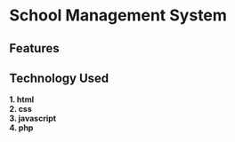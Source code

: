 # School Management System
## Features



## Technology Used
**1. html \
2. css \
3. javascript \
4. php**
